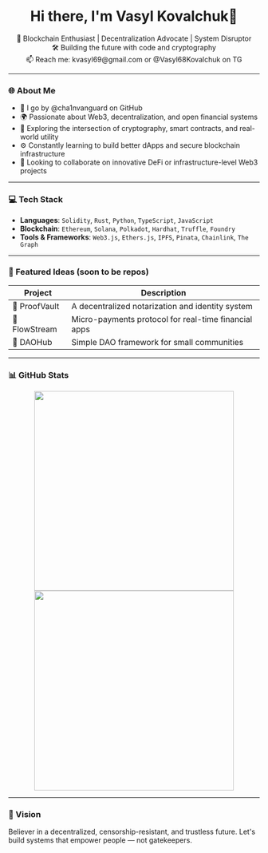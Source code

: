 <h1 align="center">Hi there, I'm Vasyl Kovalchuk👋</h1>

<p align="center">
  🚀 Blockchain Enthusiast | Decentralization Advocate | System Disruptor<br>
  🛠 Building the future with code and cryptography<br>
  📫 Reach me: kvasyl69@gmail.com or @Vasyl68Kovalchuk on TG
</p>

---

### 🌐 About Me

- 🔹 I go by @cha1nvanguard on GitHub  
- 🌍 Passionate about Web3, decentralization, and open financial systems  
- 🧠 Exploring the intersection of cryptography, smart contracts, and real-world utility  
- ⚙️ Constantly learning to build better dApps and secure blockchain infrastructure  
- 🤝 Looking to collaborate on innovative DeFi or infrastructure-level Web3 projects

---

### 💻 Tech Stack

- **Languages**: `Solidity`, `Rust`, `Python`, `TypeScript`, `JavaScript`
- **Blockchain**: `Ethereum`, `Solana`, `Polkadot`, `Hardhat`, `Truffle`, `Foundry`
- **Tools & Frameworks**: `Web3.js`, `Ethers.js`, `IPFS`, `Pinata`, `Chainlink`, `The Graph`

---

### 📌 Featured Ideas (soon to be repos)

| Project | Description |
|--------|-------------|
| 🔐 ProofVault | A decentralized notarization and identity system |
| 💸 FlowStream | Micro-payments protocol for real-time financial apps |
| 🧠 DAOHub | Simple DAO framework for small communities |

---

### 📊 GitHub Stats

<p align="center">
  <img src="https://github-readme-stats.vercel.app/api?username=cha1nvanguard&show_icons=true&theme=radical" width="400" />
  <img src="https://github-readme-streak-stats.herokuapp.com/?user=cha1nvanguard&theme=radical" width="400" />
</p>

---

### 🧭 Vision

Believer in a decentralized, censorship-resistant, and trustless future. Let's build systems that empower people — not gatekeepers.
